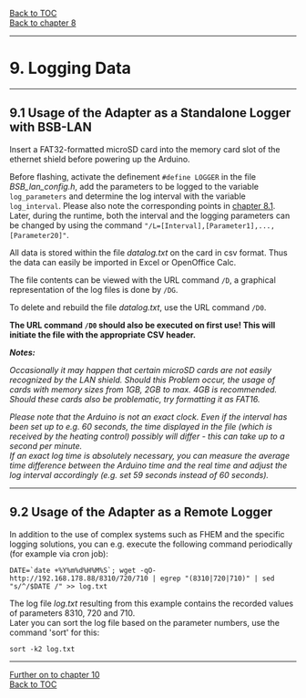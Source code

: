 [Back to TOC](toc.md)  
[Back to chapter 8](chap08.md)    
   
---      
    

    
# 9. Logging Data 
    
---
    
## 9.1 Usage of the Adapter as a Standalone Logger with BSB-LAN
Insert a FAT32-formatted microSD card into the
memory card slot of the ethernet shield before powering up the Arduino.  
          
Before flashing, activate the definement `#define LOGGER` in the file *BSB\_lan\_config.h*, add the parameters to be logged to the variable
`log_parameters` and determine the log interval with the variable
`log_interval`. Please also note the corresponding points in [chapter 8.1](chap08.md#81-listing-and-description-of-the-url-commands).  
Later, during the runtime, both the interval and the logging parameters can be changed by using the command `"/L=[Interval],[Parameter1],...,[Parameter20]"`.  
   
All data is stored within the file *datalog.txt* on the card in csv format. Thus the data can easily be imported in Excel or OpenOffice
Calc.  
   
The file contents can be viewed with the URL command `/D`, a
graphical representation of the log files is done by `/DG`.  
   
To delete and rebuild the file *datalog.txt*, use the
URL command `/D0`.  
    
**The URL command `/D0` should also be executed on first use! 
This will initiate the file with the appropriate CSV header.**  
    
***Notes:***  
       
*Occasionally it may happen that certain microSD cards are not
easily recognized by the LAN shield. Should this
Problem occur, the usage of cards with memory sizes
from 1GB, 2GB to max. 4GB is recommended. Should these cards also be problematic, try formatting it as FAT16.*  
     
*Please note that the Arduino is not an exact clock. Even if the interval has been set up to e.g. 60 seconds, the time displayed in the file (which is received by the heating control) possibly will differ - this can take up to a second per minute.  
If an exact log time is absolutely necessary, you can measure the average time difference between the Arduino time and the real time and adjust the log interval accordingly (e.g. set 59 seconds instead of 60 seconds).*
       
---
    
## 9.2 Usage of the Adapter as a Remote Logger
In addition to the use of complex systems such as FHEM and the specific
logging solutions, you can e.g. execute the following command periodically (for example via cron job):  
    
```
DATE=`date +%Y%m%d%H%M%S`; wget -qO- http://192.168.178.88/8310/720/710 | egrep "(8310|720|710)" | sed "s/^/$DATE /" >> log.txt  
```
    
The log file *log.txt* resulting from this example contains the
recorded values of parameters 8310, 720 and 710.  
Later you can sort the log file based on the parameter numbers, use the command \'sort\' for this:  
   
`sort -k2 log.txt`  
    

---  
   
[Further on to chapter 10](chap10.md)      
[Back to TOC](toc.md)   



